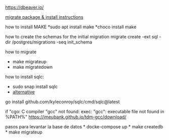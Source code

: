 
https://dbeaver.io/

[migrate package & install instructions](https://github.com/golang-migrate/migrate)


how to install MAKE
 *sudo apt install make
 *choco install make

how to create the schemas for the initial migration
migrate create -ext sql -dir /postgres/migrations -seq init_schema


how to migrate
 * make migrateup
 * make migratedown

how to install sqlc:
* sudo snap install sqlc
* [alternative](https://docs.sqlc.dev/en/latest/overview/install.html#)

go install github.com/kyleconroy/sqlc/cmd/sqlc@latest

if "cgo: C compiler "gcc" not found: exec: "gcc": executable file not found in %PATH%"
https://jmeubank.github.io/tdm-gcc/download/

pasos para levantar la base de datos
    * docke-compose up
    * make createdb
    * make migrateup